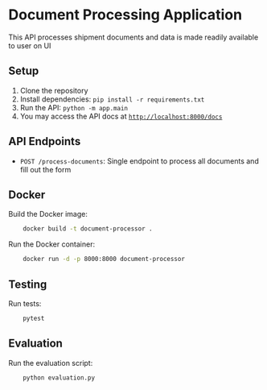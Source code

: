 # Document Processing Application

This API processes shipment documents and data is made readily available to user on UI

## Setup

1. Clone the repository
2. Install dependencies: `pip install -r requirements.txt`
3. Run the API: `python -m app.main`
4. You may access the API docs at [`http://localhost:8000/docs`](http://localhost:8000/docs)

## API Endpoints

- `POST /process-documents`: Single endpoint to process all documents and fill out the form
## Docker

Build the Docker image: 

```bash
    docker build -t document-processor .
```

Run the Docker container:

```bash
    docker run -d -p 8000:8000 document-processor
```

## Testing


Run tests:

```bash
    pytest
```

## Evaluation

Run the evaluation script:

```bash
    python evaluation.py
```